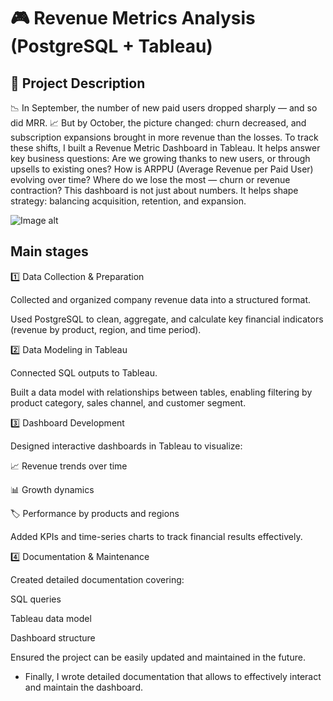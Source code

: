 # 🎮 Revenue Metrics Analysis (PostgreSQL + Tableau)

## 📌 Project Description
📉 In September, the number of new paid users dropped sharply — and so did MRR.
📈 But by October, the picture changed: churn decreased, and subscription expansions brought in more revenue than the losses.
To track these shifts, I built a Revenue Metric Dashboard in Tableau.
It helps answer key business questions:
Are we growing thanks to new users, or through upsells to existing ones?
How is ARPPU (Average Revenue per Paid User) evolving over time?
Where do we lose the most — churn or revenue contraction?
This dashboard is not just about numbers. It helps shape strategy: balancing acquisition, retention, and expansion.

![Image alt](https://github.com/TetianaVenhlievska/Revenue-metrics/issues/1)


## Main stages

1️⃣ Data Collection & Preparation

Collected and organized company revenue data into a structured format.

Used PostgreSQL to clean, aggregate, and calculate key financial indicators (revenue by product, region, and time period).

2️⃣ Data Modeling in Tableau

Connected SQL outputs to Tableau.

Built a data model with relationships between tables, enabling filtering by product category, sales channel, and customer segment.

3️⃣ Dashboard Development

Designed interactive dashboards in Tableau to visualize:

📈 Revenue trends over time

📊 Growth dynamics

🏷️ Performance by products and regions

Added KPIs and time-series charts to track financial results effectively.

4️⃣ Documentation & Maintenance

Created detailed documentation covering:

SQL queries

Tableau data model

Dashboard structure

Ensured the project can be easily updated and maintained in the future.
* Finally, I wrote detailed documentation that allows to effectively interact and maintain the dashboard.